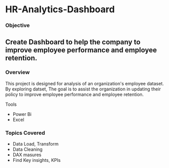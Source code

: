 # HR-Analytics-Dashboard

### Objective
Create Dashboard to help the company to improve employee performance and employee retention.
- 

### Overview
This project is designed for analysis of an organization's employee dataset. By exploring datset, The goal is to assist the organization in updating their policy to improve employee performance and employee retention.

Tools
- Power Bi
- Excel

### Topics Covered
- Data Load, Transform
- Data Cleaning
- DAX masures
- Find Key insights, KPIs
